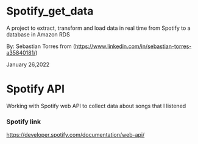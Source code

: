 # Spotify_get_data
A project to extract, transform and load data in real time from Spotify to a database in Amazon RDS

By: Sebastian Torres from (https://www.linkedin.com/in/sebastian-torres-a35840181/)

January 26,2022

# Spotify API
Working with Spotify web API to collect data about songs that I listened
### Spotify link
https://developer.spotify.com/documentation/web-api/
